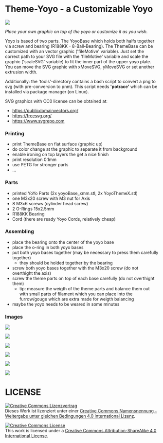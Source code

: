 # Theme-Yoyo - a Customizable Yoyo

![](pics/yoyoLogo.png)


*Place your own graphic on top of the yoyo or customize it as you wish.*

Yoyo is based of two parts. The YoyoBase which holds both halfs together via screw and bearing (R188KK - 8-Ball-Bearing). The ThemeBase can be customized with an vector graphic ('fileMotive' variable).
Just set the correct path to your SVG file with the 'fileMotive' variable and scale the graphic ('scaleSVG' variable) to fit the inner part of the upper yoyo plate. You can move the SVG graphic with xMoveSVG, yMoveSVG or set another extrusion width.

Additionally: the 'tools'-directory contains a bash script to convert a png to svg (with pre-conversion to pnm). This script needs __'potrace'__ which can be installed via package manager (on Linux).

SVG graphics with CC0 license can be obtained at:

  - https://publicdomainvectors.org/
  - https://freesvg.org/
  - https://www.svgrepo.com

### Printing
- print ThemeBase on flat surface (graphic up)
- do color change at the graphic to separate it from background
- enable ironing on top layers the get a nice finish
- print resolution 0.1mm
- use PETG for stronger parts
- ...

### Parts
- printed YoYo Parts (2x yoyoBase_xmm.stl, 2x YoyoThemeX.stl)
- one M3x20 screw with M3 nut for Axis
- 8 M3x6 screws (cylinder head screw)
- 2 O-Rings 15x2.5mm
- R188KK Bearing
- Cord (there are ready Yoyo Cords, relatively cheap)

### Assembling
- place the bearing onto the center of the yoyo base
- place the o-ring in both yoyo bases
- put both yoyo bases together (may be necessary to press them carefully together)
  - they should be holded together by the bearing
- screw both yoyo bases together with the M3x20 screw (do not overthight the axis)
- screw the theme parts on top of each base carefully (do not overthight them)
  - tip: measure the weigth of the theme parts and balance them out with small parts of filament
    which you can place into the furrow/gouge which are extra made for weigth balancing
- maybe the yoyo needs to be weared in some minutes

### Images
![](pics/yoyo.png)

![](pics/yoyoComplete.png)

![](pics/yoyoBase.png)

![](pics/yoyoTheme.png)

![](pics/000.jpg)

![](pics/001.jpg)

# LICENSE

<a rel="license" href="http://creativecommons.org/licenses/by-sa/4.0/"><img alt="Creative Commons Lizenzvertrag" style="border-width:0" src="https://i.creativecommons.org/l/by-sa/4.0/88x31.png" /></a><br />Dieses Werk ist lizenziert unter einer <a rel="license" href="http://creativecommons.org/licenses/by-sa/4.0/">Creative Commons Namensnennung - Weitergabe unter gleichen Bedingungen 4.0 International Lizenz</a>.

<a rel="license" href="http://creativecommons.org/licenses/by-sa/4.0/"><img alt="Creative Commons License" style="border-width:0" src="https://i.creativecommons.org/l/by-sa/4.0/88x31.png" /></a><br />This work is licensed under a <a rel="license" href="http://creativecommons.org/licenses/by-sa/4.0/">Creative Commons Attribution-ShareAlike 4.0 International License</a>.
